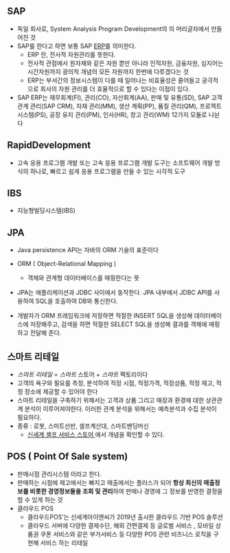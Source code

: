 ## SAP

- 독일 회사로, System Analysis Program Development의 의 머리글자에서 만들어진 것
- SAP를 한다고 하면 보통 SAP [ERP](https://namu.wiki/w/ERP)를 의미한다.
  - ERP 란, 전사적 자원관리를 뜻한다. 
  - 전사적 관점에서 원자재와 같은 자원 뿐만 아니라 인적자원, 금융자원, 심지어는 시간자원까지 광의적 개념의 모든 자원까지 한번에 다루겠다는 것
  - ERP는 부서간의 정보시스템이 다를 때 일어나는 비효율성은 줄어들고 궁극적으로 회사의 자원 관리를 더 효율적으로 할 수 있다는 이점이 있다. 
- SAP ERP는 재무회계(FI), 관리(CO), 자산회계(AA), 판매 및 유통(SD), SAP 고객 관계 관리(SAP CRM), 자재 관리(MM), 생산 계획(PP), 품질 관리(QM), 프로젝트 시스템(PS), 공장 유지 관리(PM), 인사(HR), 창고 관리(WM) 12가지 모듈로 나뉜다

## **Rapid**Development

- 고속 응용 프로그램 개발 또는 고속 응용 프로그램 개발 도구는 소프트웨어 개발 방식의 하나로, 빠르고 쉽게 응용 프로그램을 만들 수 있는 시각적 도구

## IBS

- 지능형빌딩시스템(IBS)

## JPA

- Java persistence API는 자바의 ORM 기술의 표준이다

- ORM ( Object-Relational Mapping ) 
  - 객체와 관계형 데이터베이스를 매핑한다는 뜻
- JPA는 애플리케이션과 JDBC 사이에서 동작한다. JPA 내부에서 JDBC API를 사용하여 SQL을 호출하여 DB와 통신한다.
- 개발자가 ORM 프레임워크에 저장하면 적절한 INSERT SQL을 생성해 데이터베이스에 저장해주고, 검색을 하면 적절한 SELECT SQL을 생성해 결과를 객체에 매핑하고 전달해 준다. 

## 스마트 리테일

- *스마트 리테일* = *스마트* 스토어 + *스마트* 팩토리이다
- 고객의 욕구와 필요를 측정, 분석하여 적정 시점, 적정가격, 적정상품, 적정 재고, 적정 장소에 제공할 수 있어야 한다 
- 스마트 리테일을 구축하기 위해서는 고객과 상품 그리고 매장과 환경에 대한 상관관계 분석이 이루어져야한다. 이러한 관계 분석을 위해서는 예측분석과 수집 분석이 필요하다.
- 종류 : 로봇, 스마트선반, 셀프계산대, 스마트벤딩머신 
  - [신세계 셸프 서비스 스토어 ](https://shinsegae-inc.com/business/digital/retail.do) 에서 개념을 확인할 수 있다. 

## POS ( Point Of Sale system)

- 판매시점 관리시스템 이라고 한다. 
- 판매하는 시점에 재고에서는 빠지고 매출에서는 플러스가 되어 **항상 최신의 매출정보를 비롯한 경영정보들을 조회 및 관리**하여 판매나 경영에 그 정보를 반영한 결정을 할 수 있게 하는 것 
- 클라우드 POS
  - 클라우드POS’는 신세계아이앤씨가 2019년 출시한 클라우드 기반 POS 솔루션
  - 클라우드 서버에 다양한 결제수단, 해외 간편결제 등 글로벌 서비스 , 모바일 상품권 쿠폰 서비스와 같은 부가서비스 등 다양한 POS 관련 비즈니스 로직을 구현해 서비스 하는 리테일 

